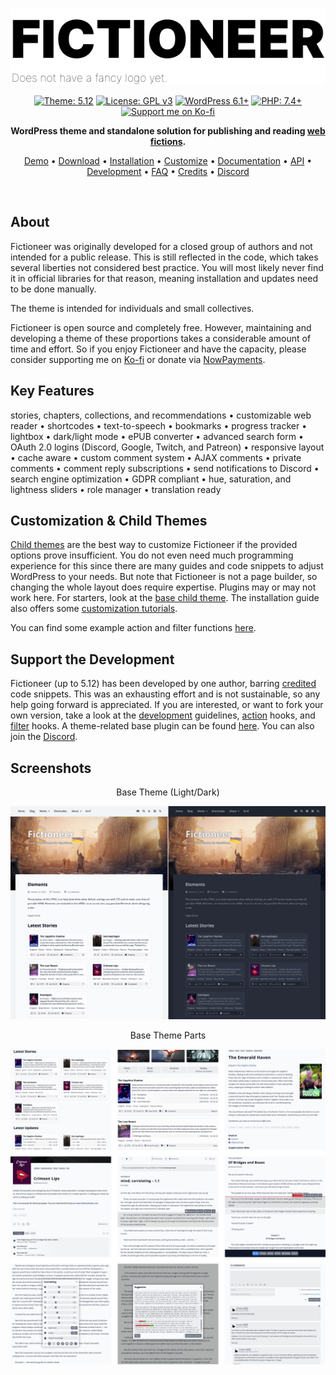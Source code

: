 <p align="center"><img src="./repo/assets/fictioneer_logo.svg?raw=true" alt="Fictioneer"></p>

<p align="center">
  <a href="https://github.com/Tetrakern/fictioneer"><img alt="Theme: 5.12" src="https://img.shields.io/badge/theme-5.12-blue?style=flat" /></a>
  <a href="LICENSE.md"><img alt="License: GPL v3" src="https://img.shields.io/badge/license-GPL%20v3-blue?style=flat" /></a>
  <a href="https://wordpress.org/download/"><img alt="WordPress 6.1+" src="https://img.shields.io/badge/WordPress-%3E%3D6.1-blue?style=flat" /></a>
  <a href="https://www.php.net/"><img alt="PHP: 7.4+" src="https://img.shields.io/badge/php-%3E%3D7.4-blue?logoColor=white&style=flat" /></a>
  <a href="https://ko-fi.com/tetrakern"><img alt="Support me on Ko-fi" src="https://img.shields.io/badge/-Ko--fi-FF5E5B?logo=kofi&logoColor=white&style=flat&labelColor=434B57" /></a>
</p>

<p align="center"><strong>WordPress theme and standalone solution for publishing and reading <a href="https://en.wikipedia.org/wiki/Web_fiction">web fictions</a>.</strong></p>

<p align="center"><a href="https://fictioneer-theme.com/" target="_blank">Demo</a> &bull; <a href="https://github.com/Tetrakern/fictioneer/releases">Download</a> &bull; <a href="INSTALLATION.md">Installation</a> &bull; <a href="CUSTOMIZE.md">Customize</a> &bull; <a href="DOCUMENTATION.md">Documentation</a> &bull; <a href="API.md">API</a> &bull; <a href="DEVELOPMENT.md">Development</a> &bull; <a href="FAQ.md">FAQ</a> &bull; <a href="CREDITS.md">Credits</a> &bull; <a href="https://discord.gg/tVfDB7EbaP" target="_blank">Discord</a></p>
<br>

## About

Fictioneer was originally developed for a closed group of authors and not intended for a public release. This is still reflected in the code, which takes several liberties not considered best practice. You will most likely never find it in official libraries for that reason, meaning installation and updates need to be done manually.

The theme is intended for individuals and small collectives.

Fictioneer is open source and completely free. However, maintaining and developing a theme of these proportions takes a considerable amount of time and effort. So if you enjoy Fictioneer and have the capacity, please consider supporting me on [Ko-fi](https://ko-fi.com/tetrakern) or donate via [NowPayments](https://nowpayments.io/donation/fictioneer).

## Key Features

stories, chapters, collections, and recommendations &bull; customizable web reader &bull; shortcodes &bull; text-to-speech &bull; bookmarks &bull; progress tracker &bull; lightbox &bull; dark/light mode &bull; ePUB converter &bull; advanced search form &bull; OAuth 2.0 logins (Discord, Google, Twitch, and Patreon) &bull; responsive layout &bull; cache aware &bull; custom comment system &bull; AJAX comments &bull; private comments &bull; comment reply subscriptions &bull; send notifications to Discord &bull; search engine optimization &bull; GDPR compliant &bull; hue, saturation, and lightness sliders &bull; role manager &bull; translation ready

## Customization & Child Themes

[Child themes](https://developer.wordpress.org/themes/advanced-topics/child-themes/) are the best way to customize Fictioneer if the provided options prove insufficient. You do not even need much programming experience for this since there are many guides and code snippets to adjust WordPress to your needs. But note that Fictioneer is not a page builder, so changing the whole layout does require expertise. Plugins may or may not work here. For starters, look at the [base child theme](https://github.com/Tetrakern/fictioneer-child-theme). The installation guide also offers some [customization tutorials](INSTALLATION.md#css-snippets).

You can find some example action and filter functions [here](https://github.com/Tetrakern/fictioneer-child-theme#action--filter-examples).

## Support the Development

Fictioneer (up to 5.12) has been developed by one author, barring [credited](CREDITS.md) code snippets. This was an exhausting effort and is not sustainable, so any help going forward is appreciated. If you are interested, or want to fork your own version, take a look at the [development](DEVELOPMENT.md) guidelines, [action](ACTIONS.md) hooks, and [filter](FILTERS.md) hooks. A theme-related base plugin can be found [here](https://github.com/Tetrakern/fictioneer-base-plugin). You can also join the [Discord](https://discord.gg/tVfDB7EbaP).

## Screenshots

<p align="center">Base Theme (Light/Dark)</p>

![Screenshot Collage](repo/assets/fictioneer_preview.jpg?raw=true)

<p align="center">Base Theme Parts</p>

![Screenshot Collage](repo/assets/screenshots.jpg?raw=true)
